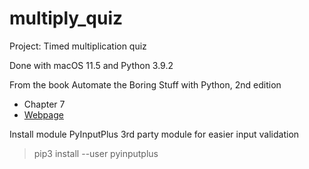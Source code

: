 # multiply_quiz

Project: Timed multiplication quiz

Done with macOS 11.5 and Python 3.9.2

From the book Automate the Boring Stuff with Python, 2nd edition
- Chapter 7
- [Webpage](https://nostarch.com/automatestuff2)


Install module PyInputPlus
3rd party module for easier input validation
> pip3 install --user pyinputplus

